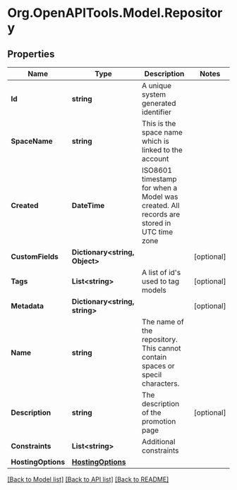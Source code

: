 
# Org.OpenAPITools.Model.Repository

## Properties

Name | Type | Description | Notes
------------ | ------------- | ------------- | -------------
**Id** | **string** | A unique system generated identifier | 
**SpaceName** | **string** | This is the space name which is linked to the account | 
**Created** | **DateTime** | ISO8601 timestamp for when a Model was created. All records are stored in UTC time zone | 
**CustomFields** | **Dictionary&lt;string, Object&gt;** |  | [optional] 
**Tags** | **List&lt;string&gt;** | A list of id&#39;s used to tag models | [optional] 
**Metadata** | **Dictionary&lt;string, string&gt;** |  | [optional] 
**Name** | **string** | The name of the repository. This cannot contain spaces or specil characters. | 
**Description** | **string** | The description of the promotion page | [optional] 
**Constraints** | **List&lt;string&gt;** | Additional constraints | 
**HostingOptions** | [**HostingOptions**](HostingOptions.md) |  | 

[[Back to Model list]](../README.md#documentation-for-models)
[[Back to API list]](../README.md#documentation-for-api-endpoints)
[[Back to README]](../README.md)

